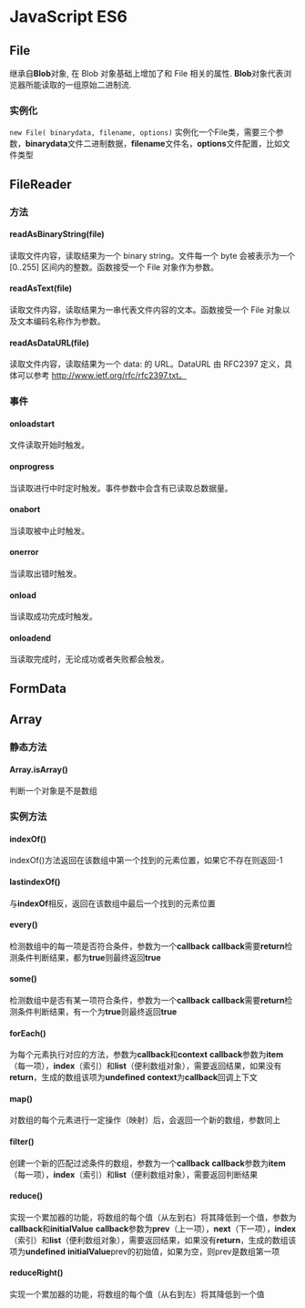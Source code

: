 # JavaScript ES6

## File

继承自**Blob**对象, 在 Blob 对象基础上增加了和 File 相关的属性.
**Blob**对象代表浏览器所能读取的一组原始二进制流.

### 实例化

`new File( binarydata, filename, options)`
实例化一个File类，需要三个参数，**binarydata**文件二进制数据，**filename**文件名，**options**文件配置，比如文件类型

## FileReader

### 方法

#### readAsBinaryString(file)

读取文件内容，读取结果为一个 binary string。文件每一个 byte 会被表示为一个 [0..255] 区间内的整数。函数接受一个 File 对象作为参数。

#### readAsText(file)

读取文件内容，读取结果为一串代表文件内容的文本。函数接受一个 File 对象以及文本编码名称作为参数。

#### readAsDataURL(file)

读取文件内容，读取结果为一个 data: 的 URL。DataURL 由 RFC2397 定义，具体可以参考 http://www.ietf.org/rfc/rfc2397.txt。

### 事件

#### onloadstart

文件读取开始时触发。

#### onprogress

当读取进行中时定时触发。事件参数中会含有已读取总数据量。

#### onabort

当读取被中止时触发。

#### onerror

当读取出错时触发。

#### onload

当读取成功完成时触发。

#### onloadend

当读取完成时，无论成功或者失败都会触发。

## FormData

## Array

### 静态方法

#### Array.isArray()

判断一个对象是不是数组

### 实例方法

#### indexOf()

indexOf()方法返回在该数组中第一个找到的元素位置，如果它不存在则返回-1

#### lastindexOf()

与**indexOf**相反，返回在该数组中最后一个找到的元素位置

#### every()

检测数组中的每一项是否符合条件，参数为一个**callback**
**callback**需要**return**检测条件判断结果，都为**true**则最终返回**true**

#### some()

检测数组中是否有某一项符合条件，参数为一个**callback**
**callback**需要**return**检测条件判断结果，有一个为**true**则最终返回**true**

#### forEach()

为每个元素执行对应的方法，参数为**callback**和**context**
**callback**参数为**item**（每一项），**index**（索引）和**list**（便利数组对象），需要返回结果，如果没有**return**，生成的数组该项为**undefined**
**context**为**callback**回调上下文

#### map()

对数组的每个元素进行一定操作（映射）后，会返回一个新的数组，参数同上

#### filter()

创建一个新的匹配过滤条件的数组，参数为一个**callback**
**callback**参数为**item**（每一项），**index**（索引）和**list**（便利数组对象），需要返回判断结果

#### reduce()

实现一个累加器的功能，将数组的每个值（从左到右）将其降低到一个值，参数为**callback**和**initialValue**
**callback**参数为**prev**（上一项），**next**（下一项），**index**（索引）和**list**（便利数组对象），需要返回结果，如果没有**return**，生成的数组该项为**undefined**
**initialValue**prev的初始值，如果为空，则prev是数组第一项


#### reduceRight()

实现一个累加器的功能，将数组的每个值（从右到左）将其降低到一个值

